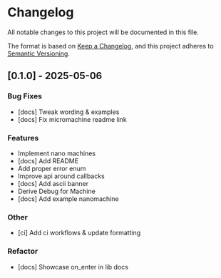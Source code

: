 # Changelog

All notable changes to this project will be documented in this file.

The format is based on [Keep a Changelog](https://keepachangelog.com/en/1.1.0/),
and this project adheres to [Semantic Versioning](https://semver.org/spec/v2.0.0.html).

## [0.1.0] - 2025-05-06

### Bug Fixes

- [docs] Tweak wording & examples
- [docs] Fix micromachine readme link

### Features

- Implement nano machines
- [docs] Add README
- Add proper error enum
- Improve api around callbacks
- [docs] Add ascii banner
- Derive Debug for Machine
- [docs] Add example nanomachine

### Other

- [ci] Add ci workflows & update formatting

### Refactor

- [docs] Showcase on_enter in lib docs
